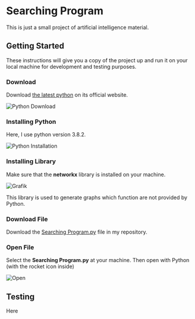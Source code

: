 # Searching Program

This is just a small project of artificial intelligence material.

## Getting Started

These instructions will give you a copy of the project up and run it on your local machine for development and testing purposes.

### Download 

Download [the latest python](https://www.python.org/downloads/) on its official website.

![Python Download](https://github.com/MyArist/Searching_Program/blob/master/Pictures/python%20web.png)

### Installing Python

Here, I use python version 3.8.2.

![Python Installation](https://github.com/MyArist/Searching_Program/blob/master/Pictures/Installasi.png)

### Installing Library

Make sure that the **networkx** library is installed on your machine.

![Grafik](https://github.com/MyArist/Searching_Program/blob/master/Pictures/grafik.png)

This library is used to generate graphs which function are not provided by Python.

### Download File

Download the [Searching Program.py](https://github.com/MyArist/Searching_Program/blob/master/Searching%20Program.py) file in my repository.

### Open File

Select the **Searching Program.py** at your machine. Then open with Python (with the rocket icon inside)

![Open](https://github.com/MyArist/Searching_Program/blob/master/Pictures/open.png)

## Testing

Here
